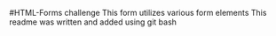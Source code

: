 #HTML-Forms challenge
This form utilizes various form elements
This readme was written and added using git bash
